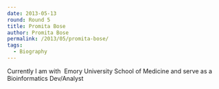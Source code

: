 ```yaml
---
date: 2013-05-13
round: Round 5
title: Promita Bose
author: Promita Bose
permalink: /2013/05/promita-bose/
tags:
  - Biography
---
```

Currently I am with  Emory University School of Medicine and serve as a Bioinformatics Dev/Analyst
